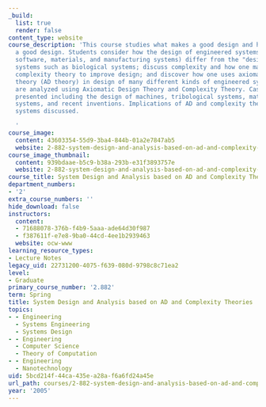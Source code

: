 ```yaml
---
_build:
  list: true
  render: false
content_type: website
course_description: 'This course studies what makes a good design and how one develops
  a good design. Students consider how the design of engineered systems (such as hardware,
  software, materials, and manufacturing systems) differ from the "design" of natural
  systems such as biological systems; discuss complexity and how one makes use of
  complexity theory to improve design; and discover how one uses axiomatic design
  theory (AD theory) in design of many different kinds of engineered systems. Questions
  are analyzed using Axiomatic Design Theory and Complexity Theory. Case studies are
  presented including the design of machines, tribological systems, materials, manufacturing
  systems, and recent inventions. Implications of AD and complexity theories on biological
  systems discussed.

  '
course_image:
  content: 43603354-55d9-3ba4-844b-01a2e7847ab5
  website: 2-882-system-design-and-analysis-based-on-ad-and-complexity-theories-spring-2005
course_image_thumbnail:
  content: 939bdaae-b5c9-b38a-293b-e31f3893757e
  website: 2-882-system-design-and-analysis-based-on-ad-and-complexity-theories-spring-2005
course_title: System Design and Analysis based on AD and Complexity Theories
department_numbers:
- '2'
extra_course_numbers: ''
hide_download: false
instructors:
  content:
  - 71688078-376b-f4b9-5aaa-ade64d30f987
  - f387611f-e7e8-9ba0-44cd-4ee1b2939463
  website: ocw-www
learning_resource_types:
- Lecture Notes
legacy_uid: 22731200-4075-f639-080d-9798c8c71ea2
level:
- Graduate
primary_course_number: '2.882'
term: Spring
title: System Design and Analysis based on AD and Complexity Theories
topics:
- - Engineering
  - Systems Engineering
  - Systems Design
- - Engineering
  - Computer Science
  - Theory of Computation
- - Engineering
  - Nanotechnology
uid: 5bcd214f-44ca-435e-a28a-f6a6fd24a45e
url_path: courses/2-882-system-design-and-analysis-based-on-ad-and-complexity-theories-spring-2005
year: '2005'
---
```

